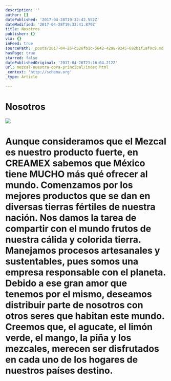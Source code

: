 ```yaml
---
description: ''
author: []
datePublished: '2017-04-28T19:32:42.552Z'
dateModified: '2017-04-28T19:32:41.879Z'
title: Nosotros
publisher: {}
via: {}
inFeed: true
sourcePath: _posts/2017-04-26-c528fb1c-5642-42a8-9245-692b1f1af0c9.md
hasPage: true
starred: false
datePublishedOriginal: '2017-04-26T21:16:04.212Z'
url: mezcal-nuestra-obra-principal/index.html
_context: 'http://schema.org'
_type: Article

---
```

# **Nosotros**
![](https://the-grid-user-content.s3-us-west-2.amazonaws.com/6100583a-0704-4905-8f69-c4cc525b0f24.jpg)

# Aunque consideramos que el Mezcal es nuestro producto fuerte, en CREAMEX sabemos que México tiene MUCHO más qué ofrecer al mundo. Comenzamos por los mejores productos que se dan en diversas tierras fértiles de nuestra nación. Nos damos la tarea de compartir con el mundo frutos de nuestra cálida y colorida tierra. Manejamos procesos artesanales y sustentables, pues somos una empresa responsable con el planeta. Debido a ese gran amor que tenemos por el mismo, deseamos distribuir parte de nosotros con otros seres que habitan este mundo. Creemos que, el agucate, el limón verde, el mango, la piña y los mezcales, merecen ser disfrutados en cada uno de los hogares de nuestros países destino.
